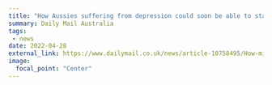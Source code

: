 ```yaml
---
title: "How Aussies suffering from depression could soon be able to start micro-dosing on MAGIC MUSHROOMS in radical new therapy"
summary: Daily Mail Australia
tags:
 - news
date: 2022-04-28
external_link: https://www.dailymail.co.uk/news/article-10758495/How-micro-dosing-magic-mushrooms-treat-depression-radical-new-therapy.html
image:
  focal_point: "Center"
---
```

